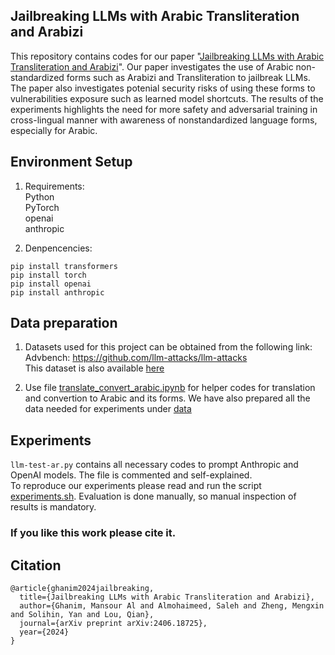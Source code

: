 ## Jailbreaking LLMs with Arabic Transliteration and Arabizi

This repository contains codes for our paper "[Jailbreaking LLMs with Arabic Transliteration and Arabizi](https://arxiv.org/pdf/2406.18725)". Our paper investigates the use of Arabic non-standardized forms such as Arabizi and Transliteration to jailbreak LLMs. The paper also investigates potenial security risks of using these forms to vulnerabilities exposure such as learned model shortcuts. The results of the experiments highlights the need for more safety and adversarial training in cross-lingual manner with awareness of nonstandardized language forms, especially for Arabic.

## Environment Setup
1. Requirements:   <br/>
Python  <br/>
PyTorch  <br/>
openai  <br/>
anthropic <br/>

2. Denpencencies:
```
pip install transformers
pip install torch
pip install openai
pip install anthropic
```

## Data preparation
1. Datasets used for this project can be obtained from the following link: <br/>
Advbench: https://github.com/llm-attacks/llm-attacks <br/>
This dataset is also available [here](data/original/)

2. Use file [translate_convert_arabic.ipynb](translate_convert_arabic.ipynb) for helper codes for translation and convertion to Arabic and its forms.
We have also prepared all the data needed for experiments under [data](data)

## Experiments
```llm-test-ar.py``` contains all necessary codes to prompt Anthropic and OpenAI models. The file is commented and self-explained. <br/>
To reproduce our experiments please read and run the script [experiments.sh](experiments.sh). Evaluation is done manually, so manual inspection of results is mandatory.

### If you like this work please cite it.

## Citation

```
@article{ghanim2024jailbreaking,
  title={Jailbreaking LLMs with Arabic Transliteration and Arabizi},
  author={Ghanim, Mansour Al and Almohaimeed, Saleh and Zheng, Mengxin and Solihin, Yan and Lou, Qian},
  journal={arXiv preprint arXiv:2406.18725},
  year={2024}
}
```
